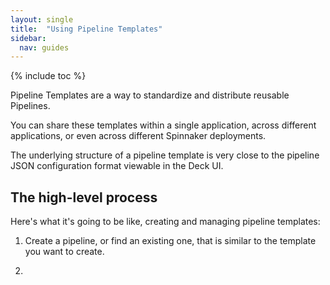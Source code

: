 ```yaml
---
layout: single
title:  "Using Pipeline Templates"
sidebar:
  nav: guides
---
```


{% include toc %}

Pipeline Templates are a way to standardize and distribute reusable Pipelines.

You can share these templates within a single application, across different
applications, or even across different Spinnaker deployments.

The underlying structure of a pipeline template is very close to the pipeline
JSON configuration format viewable in the Deck UI.

## The high-level process

Here's what it's going to be like, creating and managing pipeline templates:

1. Create a pipeline, or find an existing one, that is similar to the template
you want to create.

1. 